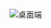 ![桌面端](https://github.com/Robot-Yue/weatherforcast/assets/103190998/df084a87-0f53-41c7-96ed-0c3a6acbaaac)
